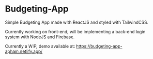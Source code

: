 # Budgeting-App
Simple Budgeting App made with ReactJS and styled with TailwindCSS.

Currently working on front-end, will be implementing a back-end login system with NodeJS and Firebase.

Currently a WIP, demo available at: https://budgeting-app-apham.netlify.app/
